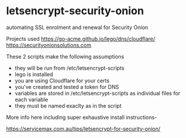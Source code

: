 # letsencrypt-security-onion
automating SSL enrolment and renewal for Security Onion

Projects used
https://go-acme.github.io/lego/dns/cloudflare/
https://securityonionsolutions.com

These 2 scripts make the following assumptions
- they will be run from /etc/letsencrypt-scripts
- lego is installed
- you are using Cloudflare for your certs
- you've created and tested a token for DNS
- variables are stored in /etc/letsencrypt-scripts as individual files for each variable
- they must be named exaclty as in the script

More info here including super exhaustive install instructions-

https://servicemax.com.au/tips/letsencrypt-for-security-onion/
